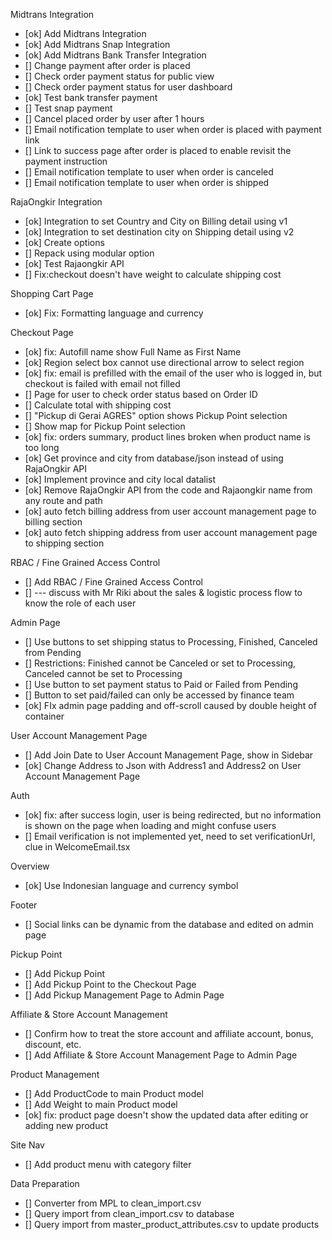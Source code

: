 Midtrans Integration
- [ok] Add Midtrans Integration
- [ok] Add Midtrans Snap Integration
- [ok] Add Midtrans Bank Transfer Integration
- [] Change payment after order is placed
- [] Check order payment status for public view
- [] Check order payment status for user dashboard
- [ok] Test bank transfer payment
- [] Test snap payment
- [] Cancel placed order by user after 1 hours
- [] Email notification template to user when order is placed with payment link
- [] Link to success page after order is placed to enable revisit the payment instruction
- [] Email notification template to user when order is canceled
- [] Email notification template to user when order is shipped

RajaOngkir Integration
- [ok] Integration to set Country and City on Billing detail using v1
- [ok] Integration to set destination city on Shipping detail using v2
- [ok] Create options
- [] Repack using modular option
- [ok] Test Rajaongkir API
- [] Fix:checkout doesn't have weight to calculate shipping cost

Shopping Cart Page
- [ok] Fix: Formatting language and currency

Checkout Page
- [ok] fix: Autofill name show Full Name as First Name
- [ok] Region select box cannot use directional arrow to select region
- [ok] fix: email is prefilled with the email of the user who is logged in, but checkout is failed with email not filled
- [] Page for user to check order status based on Order ID
- [] Calculate total with shipping cost
- [] "Pickup di Gerai AGRES" option shows Pickup Point selection
- [] Show map for Pickup Point selection
- [ok] fix: orders summary, product lines broken when product name is too long
- [ok] Get province and city from database/json instead of using RajaOngkir API
- [ok] Implement province and city local datalist
- [ok] Remove RajaOngkir API from the code and Rajaongkir name from any route and path
- [ok] auto fetch billing address from user account management page to billing section
- [ok] auto fetch shipping address from user account management page to shipping section

RBAC / Fine Grained Access Control
- [] Add RBAC / Fine Grained Access Control
- [] --- discuss with Mr Riki about the sales & logistic process flow to know the role of each user

Admin Page
- [] Use buttons to set shipping status to Processing, Finished, Canceled from Pending
- [] Restrictions: Finished cannot be Canceled or set to Processing, Canceled cannot be set to Processing
- [] Use button to set payment status to Paid or Failed from Pending
- [] Button to set paid/failed can only be accessed by finance team
- [ok] FIx admin page padding and off-scroll caused by double height of container

User Account Management Page
- [] Add Join Date to User Account Management Page, show in Sidebar
- [ok] Change Address to Json with Address1 and Address2 on User Account Management Page

Auth
- [ok] fix: after success login, user is being redirected, but no information is shown on the page when loading and might confuse users
- [] Email verification is not implemented yet, need to set verificationUrl, clue in WelcomeEmail.tsx

Overview
- [ok] Use Indonesian language and currency symbol

Footer
- [] Social links can be dynamic from the database and edited on admin page

Pickup Point
- [] Add Pickup Point
- [] Add Pickup Point to the Checkout Page
- [] Add Pickup Management Page to Admin Page

Affiliate & Store Account Management
- [] Confirm how to treat the store account and affiliate account, bonus, discount, etc.
- [] Add Affiliate & Store Account Management Page to Admin Page

Product Management
- [] Add ProductCode to main Product model
- [] Add Weight to main Product model
- [ok] fix: product page doesn't show the updated data after editing or adding new product

Site Nav
- [] Add product menu with category filter

Data Preparation
- [] Converter from MPL to clean_import.csv
- [] Query import from clean_import.csv to database
- [] Query import from master_product_attributes.csv to update products